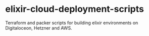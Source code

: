# elixir-cloud-deployment-scripts
Terraform and packer scripts for building elixir environments on Digitaloceon, Hetzner and AWS.
